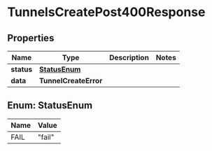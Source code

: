 

# TunnelsCreatePost400Response


## Properties

| Name | Type | Description | Notes |
|------------ | ------------- | ------------- | -------------|
|**status** | [**StatusEnum**](#StatusEnum) |  |  |
|**data** | **TunnelCreateError** |  |  |



## Enum: StatusEnum

| Name | Value |
|---- | -----|
| FAIL | &quot;fail&quot; |



